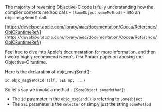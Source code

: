 The majority of reversing Objective-C code is fully understanding how the compiler converts method calls - ```[SomeObject someMethod]``` - into an objc_msgSend() call.

[https://developer.apple.com/library/mac/documentation/Cocoa/Reference/ObjCRuntimeRef/](https://developer.apple.com/library/mac/documentation/Cocoa/Reference/ObjCRuntimeRef/)

Feel free to dive into Apple's documentation for more information, and then I would highly recommend Nemo's first Phrack paper on abusing the Objective-C runtime. 

Here is the declaration of objc_msgSend(): 

```id objc_msgSend(id self, SEL op, ...)```

So let's say we invoke a method - ```[SomeObject someMethod]```:

- The ```id``` parameter in the ```objc_msgSend()``` is referring to ```SomeObject```
- The ```SEL``` parameter is the ```selector``` or simply just the string ```someMethod```
